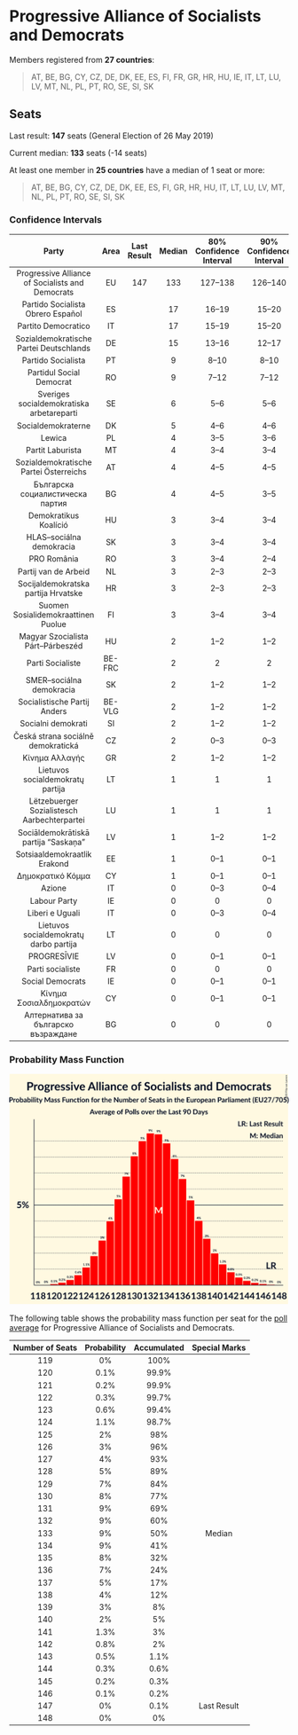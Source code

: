 # Progressive Alliance of Socialists and Democrats

Members registered from **27 countries**:

> AT, BE, BG, CY, CZ, DE, DK, EE, ES, FI, FR, GR, HR, HU, IE, IT, LT, LU, LV, MT, NL, PL, PT, RO, SE, SI, SK

## Seats

Last result: **147** seats (General Election of 26 May 2019)

Current median: **133** seats (-14 seats)

At least one member in **25 countries** have a median of 1 seat or more:

> AT, BE, BG, CY, CZ, DE, DK, EE, ES, FI, GR, HR, HU, IT, LT, LU, LV, MT, NL, PL, PT, RO, SE, SI, SK

### Confidence Intervals

| Party | Area | Last Result | Median | 80% Confidence Interval | 90% Confidence Interval | 95% Confidence Interval | 99% Confidence Interval |
|:-----:|:----:|:-----------:|:------:|:-----------------------:|:-----------------------:|:-----------------------:|:-----------------------:|
| Progressive Alliance of Socialists and Democrats | EU | 147 | 133 | 127–138 | 126–140 | 125–141 | 122–144 |
| Partido Socialista Obrero Español | ES | | 17 | 16–19 | 15–20 | 15–20 | 14–20 |
| Partito Democratico | IT | | 17 | 15–19 | 15–20 | 14–20 | 13–21 |
| Sozialdemokratische Partei Deutschlands | DE | | 15 | 13–16 | 12–17 | 12–18 | 12–20 |
| Partido Socialista | PT | | 9 | 8–10 | 8–10 | 8–10 | 8–11 |
| Partidul Social Democrat | RO | | 9 | 7–12 | 7–12 | 7–12 | 7–13 |
| Sveriges socialdemokratiska arbetareparti | SE | | 6 | 5–6 | 5–6 | 5–7 | 5–7 |
| Socialdemokraterne | DK | | 5 | 4–6 | 4–6 | 4–6 | 4–6 |
| Lewica | PL | | 4 | 3–5 | 3–6 | 3–6 | 3–7 |
| Partit Laburista | MT | | 4 | 3–4 | 3–4 | 3–4 | 3–4 |
| Sozialdemokratische Partei Österreichs | AT | | 4 | 4–5 | 4–5 | 4–5 | 3–5 |
| Българска социалистическа партия | BG | | 4 | 4–5 | 3–5 | 3–6 | 3–6 |
| Demokratikus Koalíció | HU | | 3 | 3–4 | 3–4 | 2–4 | 2–4 |
| HLAS–sociálna demokracia | SK | | 3 | 3–4 | 3–4 | 3–4 | 2–4 |
| PRO România | RO | | 3 | 3–4 | 2–4 | 2–5 | 2–5 |
| Partij van de Arbeid | NL | | 3 | 2–3 | 2–3 | 2–3 | 1–3 |
| Socijaldemokratska partija Hrvatske | HR | | 3 | 2–3 | 2–3 | 2–3 | 2–3 |
| Suomen Sosialidemokraattinen Puolue | FI | | 3 | 3–4 | 3–4 | 3–4 | 3–4 |
| Magyar Szocialista Párt–Párbeszéd | HU | | 2 | 1–2 | 1–2 | 1–2 | 1–3 |
| Parti Socialiste | BE-FRC | | 2 | 2 | 2 | 2 | 2 |
| SMER–sociálna demokracia | SK | | 2 | 1–2 | 1–2 | 1–2 | 1–2 |
| Socialistische Partij Anders | BE-VLG | | 2 | 1–2 | 1–2 | 1–2 | 1–2 |
| Socialni demokrati | SI | | 2 | 1–2 | 1–2 | 1–2 | 1–2 |
| Česká strana sociálně demokratická | CZ | | 2 | 0–3 | 0–3 | 0–3 | 0–3 |
| Κίνημα Αλλαγής | GR | | 2 | 1–2 | 1–2 | 1–2 | 1–2 |
| Lietuvos socialdemokratų partija | LT | | 1 | 1 | 1 | 1 | 1 |
| Lëtzebuerger Sozialistesch Aarbechterpartei | LU | | 1 | 1 | 1 | 1 | 1 |
| Sociāldemokrātiskā partija “Saskaņa” | LV | | 1 | 1–2 | 1–2 | 1–2 | 1–2 |
| Sotsiaaldemokraatlik Erakond | EE | | 1 | 0–1 | 0–1 | 0–1 | 0–1 |
| Δημοκρατικό Κόμμα | CY | | 1 | 0–1 | 0–1 | 0–1 | 0–1 |
| Azione | IT | | 0 | 0–3 | 0–4 | 0–4 | 0–4 |
| Labour Party | IE | | 0 | 0 | 0 | 0 | 0 |
| Liberi e Uguali | IT | | 0 | 0–3 | 0–4 | 0–4 | 0–4 |
| Lietuvos socialdemokratų darbo partija | LT | | 0 | 0 | 0 | 0 | 0 |
| PROGRESĪVIE | LV | | 0 | 0–1 | 0–1 | 0–1 | 0–1 |
| Parti socialiste | FR | | 0 | 0 | 0 | 0–4 | 0–5 |
| Social Democrats | IE | | 0 | 0–1 | 0–1 | 0–1 | 0–2 |
| Κίνημα Σοσιαλδημοκρατών | CY | | 0 | 0–1 | 0–1 | 0–1 | 0–1 |
| Алтернатива за българско възраждане | BG | | 0 | 0 | 0 | 0 | 0 |

### Probability Mass Function

![Graph with seats probability mass function not yet produced](average-2020-10-31-seats-pmf-progressiveallianceofsocialistsanddemocrats.png "Seats Probability Mass Function")

The following table shows the probability mass function per seat for the [poll average](average-2020-10-31.html) for Progressive Alliance of Socialists and Democrats.

| Number of Seats | Probability | Accumulated | Special Marks |
|:---------------:|:-----------:|:-----------:|:-------------:|
| 119 | 0% | 100% |  |
| 120 | 0.1% | 99.9% |  |
| 121 | 0.2% | 99.9% |  |
| 122 | 0.3% | 99.7% |  |
| 123 | 0.6% | 99.4% |  |
| 124 | 1.1% | 98.7% |  |
| 125 | 2% | 98% |  |
| 126 | 3% | 96% |  |
| 127 | 4% | 93% |  |
| 128 | 5% | 89% |  |
| 129 | 7% | 84% |  |
| 130 | 8% | 77% |  |
| 131 | 9% | 69% |  |
| 132 | 9% | 60% |  |
| 133 | 9% | 50% | Median |
| 134 | 9% | 41% |  |
| 135 | 8% | 32% |  |
| 136 | 7% | 24% |  |
| 137 | 5% | 17% |  |
| 138 | 4% | 12% |  |
| 139 | 3% | 8% |  |
| 140 | 2% | 5% |  |
| 141 | 1.3% | 3% |  |
| 142 | 0.8% | 2% |  |
| 143 | 0.5% | 1.1% |  |
| 144 | 0.3% | 0.6% |  |
| 145 | 0.2% | 0.3% |  |
| 146 | 0.1% | 0.2% |  |
| 147 | 0% | 0.1% | Last Result |
| 148 | 0% | 0% |  |


